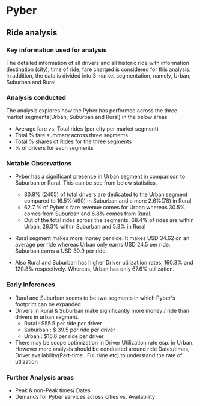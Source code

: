 # Pyber
## Ride analysis

### Key information used for analysis
The detailed information of all drivers and all historic ride with information destination (city), time of ride, fare charged is considered for this analysis. In addition, the data is divided into 3 market segmentation, namely, Urban, Suburban and Rural.

### Analysis conducted
The analysis explores how the Pyber has performed across the three market segments(Urban, Suburban and Rural) in the below areas
- Average fare vs. Total rides (per city per market segment)
- Total % fare summary across three segments
- Total % shares of Rides for the three segments
- % of drivers for each segments

### Notable Observations
- Pyber has a significant presence in Urban segment in comparison to Suburban or Rural. This can be see from below statistics,
    - 80.9% (2405) of total drivers are dedicated to the Urban segment compared to 16.5%(490) in Suburban and a mere 2.6%(78) in Rural
    - 62.7 % of Pyber's fare revenue comes for Urban whereas 30.5% comes from Suburban and 6.8% comes from Rural.
    - Out of the total rides across the segments, 68.4% of rides are within Urban, 26.3% within Suburban and 5.3% in Rural
    
- Rural segment makes more money per ride. It makes USD 34.62 on an average per ride whereas Urban only earns USD 24.5 per ride. Suburban earns a USD 30.9 per ride.

- Also Rural and Suburban has higher Driver utilizatiion rates, 160.3% and 120.8% respectively. Whereas, Urban has only 67.6% utilization.  

### Early Inferences
- Rural and Suburban seems to be two segments in which Pyber's footprint can be expanded
- Drivers in Rural & Suburban make significantly more money / ride than drivers in urban segment. 
    - Rural : \$55.5 per ride per driver
    - Suburban : \$ 39.5 per ride per driver
    - Urban : \$16.6 per ride per driver
- There may be scope optimization in Driver Utilization rate esp. in Urban. However more analysis should be conducted around ride Dates/times, Driver availability(Part-time , Full time etc) to understand the rate of utlization

### Further Analysis areas
- Peak & non-Peak times/ Dates 
- Demands for Pyber services across cities vs. Availability
